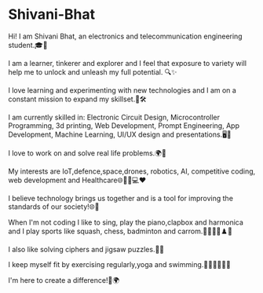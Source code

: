 # Shivani-Bhat

Hi! I am Shivani Bhat, an electronics and telecommunication engineering student.🎓📡

I am a learner, tinkerer and explorer and I feel that exposure to variety will help me to unlock and unleash my full potential. 🔍✨

I love learning and experimenting with new technologies and I am on a constant mission to expand my skillset.🚀🛠️

I am currently skilled in: Electronic Circuit Design, Microcontroller Programming, 3d printing, Web Development, Prompt Engineering, App Development, 
Machine Learning, UI/UX design and presentations.🖥️🤖

I love to work on and solve real life problems.🌍🧩

My interests are IoT,defence,space,drones, robotics, AI, competitive coding, web development and Healthcare🌐🚁🤖💻❤️

I believe technology brings us together and is a tool for improving the standards of our society!🌐🤝

When I'm not coding I like to sing, play the piano,clapbox and harmonica and I play sports like squash, chess, badminton and carrom.🎤🎹🎼🏸♟️🎯

I also like solving ciphers and jigsaw puzzles.🔐🧩 

I keep myself fit by exercising regularly,yoga and swimming.🏋️‍♀️🧘‍♀️🏊‍♀️

I'm here to create a difference!🌟🌍
